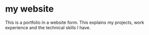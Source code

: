 # my website
This is a portfolio in a website form. 
This explains my projects, work experience and the technical skills I have. 